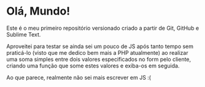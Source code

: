 # Olá, Mundo!
  Este é o meu primeiro repositório versionado criado a partir de Git, GitHub e Sublime Text.

  Aproveitei para testar se ainda sei um pouco de JS após tanto tempo sem praticá-lo (visto que me dedico bem mais a PHP atualmente) ao realizar uma soma simples entre dois valores especificados no form pelo cliente, criando uma função que some estes valores e exiba-os em seguida.

  Ao que parece, realmente não sei mais escrever em JS :(